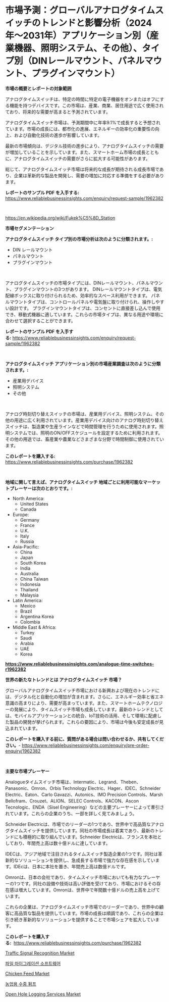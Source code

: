 <p><h1>市場予測：グローバルアナログタイムスイッチのトレンドと影響分析（2024年〜2031年）アプリケーション別（産業機器、照明システム、その他）、タイプ別（DINレールマウント、パネルマウント、プラグインマウント）</h1></p><p><strong>市場の概要とレポートの対象範囲</strong></p>
<p><p>アナログタイムスイッチは、特定の時間に特定の電子機器をオンまたはオフにする機能を持つデバイスです。この市場は、産業、商業、居住用途で広く使用されており、将来的な需要が高まると予測されています。</p><p>アナログタイムスイッチ市場は、予測期間中に年率9.1%で成長すると予想されています。市場の成長には、都市化の進展、エネルギーの効率化の重要性の向上、および自動化技術の進歩が影響しています。</p><p>最新の市場傾向は、デジタル技術の進歩により、アナログタイムスイッチの需要が増加していることを示しています。また、スマートホーム市場の成長とともに、アナログタイムスイッチの需要がさらに拡大する可能性があります。</p><p>総じて、アナログタイムスイッチ市場は将来的な成長が期待される成長市場であり、企業は革新的な製品を開発し、需要の増加に対応する準備をする必要があります。</p></p>
<p><strong>レポートのサンプル PDF を入手する:</strong> <a href="https://www.reliablebusinessinsights.com/enquiry/request-sample/1962382">https://www.reliablebusinessinsights.com/enquiry/request-sample/1962382</a></p>
<p>&nbsp;</p>
<p><a href="https://en.wikipedia.org/wiki/Fukek%C5%8D_Station">https://en.wikipedia.org/wiki/Fukek%C5%8D_Station</a></p>
<p><strong>市場セグメンテーション</strong></p>
<p><strong>アナログタイムスイッチ タイプ別の市場分析は次のように分類されます。:</strong></p>
<p><ul><li>DIN レールマウント</li><li>パネルマウント</li><li>プラグインマウント</li></ul></p>
<p>&nbsp;</p>
<p><p>アナログタイムスイッチの市場タイプには、DINレールマウント、パネルマウント、プラグインマウントの3つがあります。 DINレールマウントタイプは、電気配線ボックスに取り付けられるため、効率的なスペース利用ができます。 パネルマウントタイプは、コントロールパネルや電気盤に取り付けられ、操作しやすい設計です。 プラグインマウントタイプは、コンセントに直接差し込んで使用でき、移動式機器に適しています。これらの市場タイプは、異なる用途や環境に合わせて選択することができます。</p></p>
<p><strong>レポートのサンプル PDF を入手する:</strong>&nbsp;<a href="https://www.reliablebusinessinsights.com/enquiry/request-sample/1962382">https://www.reliablebusinessinsights.com/enquiry/request-sample/1962382</a></p>
<p>&nbsp;</p>
<p><strong> アナログタイムスイッチ アプリケーション別の市場産業調査は次のように分類されます。:</strong></p>
<p><ul><li>産業用デバイス</li><li>照明システム</li><li>その他</li></ul></p>
<p>&nbsp;</p>
<p><p>アナログ時刻切り替えスイッチの市場は、産業用デバイス、照明システム、その他の用途に広く利用されています。産業用デバイス向けのアナログ時刻切り替えスイッチは、製造業や生産ラインなどで時間管理を行うために使用されます。照明システムでは、照明のON/OFFスケジュールを設定するために利用されます。その他の用途では、畜産業や農業などさまざまな分野で時間制御に使用されています。</p></p>
<p><strong>このレポートを購入する:</strong>&nbsp; <a href="https://www.reliablebusinessinsights.com/purchase/1962382">https://www.reliablebusinessinsights.com/purchase/1962382</a></p>
<p>&nbsp;</p>
<p><strong>地域に関して言えば、アナログタイムスイッチ 地域ごとに利用可能なマーケットプレーヤーは次のとおりです。:</strong></p>
<p><ul>
    <li>
        North America:
        <ul>
            <li>United States</li>
            <li>Canada</li>
        </ul>
    </li>
    <li>
        Europe:
        <ul>
            <li>Germany</li>
            <li>France</li>
            <li>U.K.</li>
            <li>Italy</li>
            <li>Russia</li>
        </ul>
    </li>
    <li>
        Asia-Pacific:
        <ul>
            <li>China</li>
            <li>Japan</li>
            <li>South Korea</li>
            <li>India</li>
            <li>Australia</li>
            <li>China Taiwan</li>
            <li>Indonesia</li>
            <li>Thailand</li>
            <li>Malaysia</li>
        </ul>
    </li>
    <li>
        Latin America:
        <ul>
            <li>Mexico</li>
            <li>Brazil</li>
            <li>Argentina Korea</li>
            <li>Colombia</li>
        </ul>
    </li>
    <li>
        Middle East & Africa:
        <ul>
            <li>Turkey</li>
            <li>Saudi</li>
            <li>Arabia</li>
            <li>UAE</li>
            <li>Korea</li>
        </ul>
    </li>
    </ul></p>
<p><strong><a href="https://www.reliablebusinessinsights.com/analogue-time-switches-r1962382">https://www.reliablebusinessinsights.com/analogue-time-switches-r1962382</a></strong>&nbsp;</p>
<p><strong>世界の新たなトレンドとは アナログタイムスイッチ 市場？</strong></p>
<p><p>グローバルアナログタイムスイッチ市場における新興および現在のトレンドには、デジタル化と自動化の増加が含まれます。さらに、エネルギー効率と省エネ意識の高まりにより、需要が高まっています。また、スマートホームテクノロジーの発展により、タイムスイッチ市場も成長しています。最新のトレンドとしては、モバイルアプリケーションとの統合、IoT技術の活用、そして環境に配慮した製品の開発が挙げられます。これらの要因により、市場は今後も安定成長が見込まれています。</p></p>
<p><strong>このレポートを購入する前に、質問がある場合は問い合わせるか、共有してください。</strong>- <a href="https://www.reliablebusinessinsights.com/enquiry/pre-order-enquiry/1962382">https://www.reliablebusinessinsights.com/enquiry/pre-order-enquiry/1962382</a></p>
<p>&nbsp;</p>
<p><strong>主要な市場プレーヤー</strong></p>
<p><p>Analogueタイムスイッチ市場は、Intermatic、Legrand、Theben、Panasonic、Omron、Orbis Technology Electric、Hager、IDEC、Schneider Electric、Eaton、Carlo Gavazzi、Autonics、IMO Precision Controls、Marsh Bellofram、Crouzet、ALION、SELEC Controls、KACON、Ascon Tecnologic、ENDA（Sisel Engineering）などの主要プレーヤーによって牽引されています。これらの企業のうち、一部を詳しく見てみましょう。</p><p>Schneider Electricは、市場でのリーダーの1つであり、世界中で高品質なアナログタイムスイッチを提供しています。同社の市場成長は着実であり、最新のトレンドにも積極的に取り組んでいます。Schneider Electricは、フランスを本社としており、年間売上高は数十億ドルに達しています。</p><p>IDECは、アジア地域で注目されるタイムスイッチ製造企業の1つです。同社は革新的なソリューションを提供し、急成長する市場で強力な存在感を示しています。IDEcは、日本に本社を置き、年間売上高は数億ドルです。</p><p>Omronは、日本の会社であり、タイムスイッチ市場においても有力なプレーヤーの1つです。同社の設備や技術は高い評価を受けており、市場におけるその存在感は増大しています。Omronは、世界中で年間数十億ドルの売上高を上げています。</p><p>これらの企業は、アナログタイムスイッチ市場でのリーダーであり、世界中の顧客に高品質な製品を提供しています。市場の成長は順調であり、これらの企業は引き続き革新的なソリューションを提供することで市場シェアを拡大しています。</p></p>
<p><strong>このレポートを購入する:</strong>&nbsp;&nbsp;<a href="https://www.reliablebusinessinsights.com/purchase/1962382">https://www.reliablebusinessinsights.com/purchase/1962382</a></p>
<p><p><a href="https://issuu.com/reportprime-2/docs/traffic-signal-recognition-market-size-2030.pptx">Traffic Signal Recognition Market</a></p><p><a href="https://medium.com/@jerrodhilll68/%EA%B8%80%EB%A1%9C%EB%B2%8C-%ED%8C%8C%EC%9D%BC-%EC%9D%B4%EC%A0%84-%EC%86%8C%ED%94%84%ED%8A%B8%EC%9B%A8%EC%96%B4-%EC%8B%9C%EC%9E%A5-%EC%A7%80%EB%8F%84-%EB%8F%99%ED%96%A5-%EC%98%88%EC%B8%A1-%EB%B0%8F-%EC%98%81%ED%96%A5-%EB%B6%84%EC%84%9D-2024-2031-%EC%9D%80-106-%ED%8E%98%EC%9D%B4%EC%A7%80%EC%97%90-%EA%B1%B8%EC%B3%90-%EB%8B%A4%EB%A3%B9%EB%8B%88%EB%8B%A4-6f7e838ed0cf">파일 마이그레이션 소프트웨어</a></p><p><a href="https://github.com/prosalinda88/Market-Research-Report-List-5/blob/main/chicken-feed-market.md">Chicken Feed Market</a></p><p><a href="https://medium.com/@howaoole34545/%EB%86%8D%EC%97%85-%EC%9E%A0%EC%88%98-%ED%8E%8C%ED%94%84-%EC%8B%9C%EC%9E%A5%EC%9D%98-%EC%8B%A0%ED%9D%A5-%ED%8A%B8%EB%A0%8C%EB%93%9C-%EB%B0%8F-2024%EB%85%84%EB%B6%80%ED%84%B0-2031%EB%85%84%EA%B9%8C%EC%A7%80%EC%9D%98-%EB%AF%B8%EB%9E%98-%EC%A0%84%EB%A7%9D-6673370f7309">농업용 수중 펌프</a></p><p><a href="https://issuu.com/reportprime-2/docs/open-hole-logging-services-market-size-2030.pptx">Open Hole Logging Services Market</a></p></p>